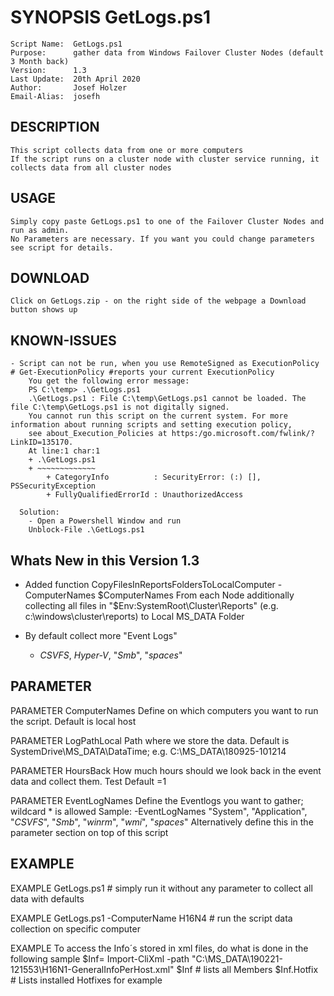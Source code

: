 ﻿# SYNOPSIS GetLogs.ps1
    Script Name:  GetLogs.ps1	
    Purpose:      gather data from Windows Failover Cluster Nodes (default 3 Month back)
    Version:      1.3
    Last Update:  20th April 2020
    Author:       Josef Holzer 
    Email-Alias:  josefh


## DESCRIPTION
	This script collects data from one or more computers
	If the script runs on a cluster node with cluster service running, it collects data from all cluster nodes


## USAGE
	Simply copy paste GetLogs.ps1 to one of the Failover Cluster Nodes and run as admin.
	No Parameters are necessary. If you want you could change parameters see script for details.


## DOWNLOAD
	Click on GetLogs.zip - on the right side of the webpage a Download button shows up


## KNOWN-ISSUES
	- Script can not be run, when you use RemoteSigned as ExecutionPolicy # Get-ExecutionPolicy #reports your current ExecutionPolicy
		You get the following error message:
		PS C:\temp> .\GetLogs.ps1
		.\GetLogs.ps1 : File C:\temp\GetLogs.ps1 cannot be loaded. The file C:\temp\GetLogs.ps1 is not digitally signed.
		You cannot run this script on the current system. For more information about running scripts and setting execution policy, 
		see about_Execution_Policies at https:/go.microsoft.com/fwlink/?LinkID=135170.
		At line:1 char:1
		+ .\GetLogs.ps1
		+ ~~~~~~~~~~~~~
		    + CategoryInfo          : SecurityError: (:) [], PSSecurityException
		    + FullyQualifiedErrorId : UnauthorizedAccess

	  Solution:
		- Open a Powershell Window and run 
		Unblock-File .\GetLogs.ps1

	
## Whats New in this Version 1.3
  - Added function CopyFilesInReportsFoldersToLocalComputer -ComputerNames $ComputerNames 
    From each Node additionally collecting all files in "$Env:SystemRoot\Cluster\Reports" (e.g. c:\windows\cluster\reports) to Local MS_DATA Folder 

  - By default collect more "Event Logs"
    - *CSVFS*, *Hyper-V*, "*Smb*", "*spaces*"

    
## PARAMETER 

PARAMETER ComputerNames
	Define on which computers you want to run the script. Default is local host

PARAMETER LogPathLocal
	Path where we store the data. Default is SystemDrive\MS_DATA\DataTime; e.g. C:\MS_DATA\180925-101214

PARAMETER HoursBack
	How much hours should we look back in the event data and collect them. Test Default =1 
	
PARAMETER EventLogNames
	Define the Eventlogs you want to gather; wildcard * is allowed
	Sample: -EventLogNames "System", "Application", "*CSVFS*", "*Smb*", "*winrm*", "*wmi*", "*spaces*" 
    Alternatively define this in the parameter section on top of this script


## EXAMPLE

EXAMPLE
	GetLogs.ps1  # simply run it without any parameter to collect all data with defaults

EXAMPLE 
	GetLogs.ps1 -ComputerName H16N4 # run the script data collection on specific computer

EXAMPLE
    To access the Info´s stored in xml files, do what is done in the following sample
    $Inf= Import-CliXml -path "C:\MS_DATA\190221-121553\H16N1-GeneralInfoPerHost.xml"
    $Inf # lists all Members
    $Inf.Hotfix # Lists installed Hotfixes for example
